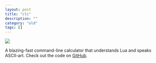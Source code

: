 ```yaml
---
layout: post
title: "clc"
description: ""
category: "old"
tags: []
---
```


![](http://hackniac.com/images/posts/clc/clc.png)

A blazing-fast command-line calculator that understands Lua and speaks ASCII-art. Check out the code on [GitHub](https://github.com/jmptable/clc).
